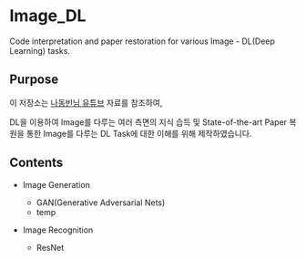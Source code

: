 # Image_DL
Code interpretation and paper restoration for various Image - DL(Deep Learning)  tasks.

## Purpose

이 저장소는 [나동빈님 유튜브](https://www.youtube.com/c/dongbinna) 자료를 참조하여, 

DL을 이용하여 Image를 다루는 여러 측면의 지식 습득 및 State-of-the-art Paper 복원을 통한 Image를 다루는 DL Task에 대한 이해를 위해 제작하였습니다.

## Contents

* Image Generation
  * GAN(Generative Adversarial Nets)
  * temp

* Image Recognition
  * ResNet
  
